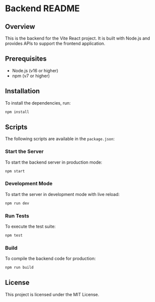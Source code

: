 # Backend README

## Overview
This is the backend for the Vite React project. It is built with Node.js and provides APIs to support the frontend application.

## Prerequisites
- Node.js (v16 or higher)
- npm (v7 or higher)

## Installation
To install the dependencies, run:
```bash
npm install
```

## Scripts
The following scripts are available in the `package.json`:

### Start the Server
To start the backend server in production mode:
```bash
npm start
```

### Development Mode
To start the server in development mode with live reload:
```bash
npm run dev
```

### Run Tests
To execute the test suite:
```bash
npm test
```

### Build
To compile the backend code for production:
```bash
npm run build
```

## License
This project is licensed under the MIT License.